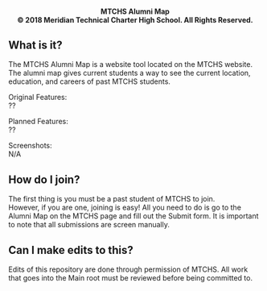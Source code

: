 <!--<h1 align="center">
![MTCHS Logo](http://www.mtchs.org/wp-content/uploads/2016/01/icon.png)
</h1>-->
<h4 align="center">
MTCHS Alumni Map<br>
© 2018 Meridian Technical Charter High School. All Rights Reserved.
</h4>

## What is it?

The MTCHS Alumni Map is a website tool located on the MTCHS website. The alumni map gives current students a way to see the current location, education, and careers of past MTCHS students.

Original Features:<br>
??

Planned Features:<br>
??

Screenshots:<br>
N/A

## How do I join?
The first thing is you must be a past student of MTCHS to join.<br>
However, if you are one, joining is easy! All you need to do is go to the Alumni Map on the MTCHS page and fill out the Submit form. It is important to note that all submissions are screen manually.

## Can I make edits to this?
Edits of this repository are done through permission of MTCHS. All work that goes into the Main root must be reviewed before being committed to.
